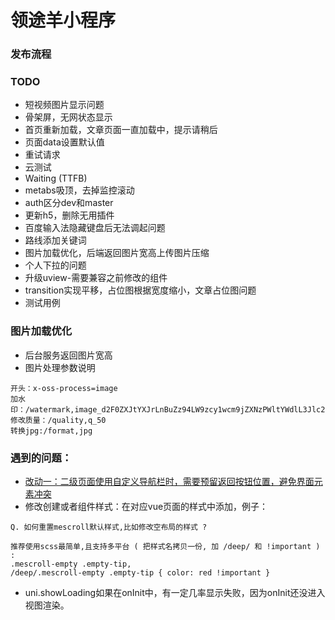 # 领途羊小程序

### 发布流程

### TODO
- 短视频图片显示问题
- 骨架屏，无网状态显示
- 首页重新加载，文章页面一直加载中，提示请稍后
- 页面data设置默认值
- 重试请求
- 云测试
- Waiting (TTFB)
- metabs吸顶，去掉监控滚动
- auth区分dev和master
- 更新h5，删除无用插件
- 百度输入法隐藏键盘后无法调起问题
- 路线添加关键词
- 图片加载优化，后端返回图片宽高上传图片压缩
- 个人下拉的问题
- 升级uview-需要兼容之前修改的组件
- transition实现平移，占位图根据宽度缩小，文章占位图问题
- 测试用例
### 图片加载优化
- 后台服务返回图片宽高
- 图片处理参数说明
```
开头：x-oss-process=image
加水印：/watermark,image_d2F0ZXJtYXJrLnBuZz94LW9zcy1wcm9jZXNzPWltYWdlL3Jlc2l6ZSxQXzg=,g_sw,x_30,y_10
修改质量：/quality,q_50
转换jpg:/format,jpg
```
### 遇到的问题：
- [改动一：二级页面使用自定义导航栏时，需要预留返回按钮位置，避免界面元素冲突](https://smartprogram.baidu.com/forum/topic/show/125547#:~:text=%E6%94%B9%E5%8A%A8%E4%B8%80%EF%BC%9A%E4%BA%8C%E7%BA%A7%E9%A1%B5%E9%9D%A2%E4%BD%BF%E7%94%A8%E8%87%AA%E5%AE%9A%E4%B9%89%E5%AF%BC%E8%88%AA%E6%A0%8F%E6%97%B6%EF%BC%8C%E9%9C%80%E8%A6%81%E9%A2%84%E7%95%99%E8%BF%94%E5%9B%9E%E6%8C%89%E9%92%AE%E4%BD%8D%E7%BD%AE%EF%BC%8C%E9%81%BF%E5%85%8D%E7%95%8C%E9%9D%A2%E5%85%83%E7%B4%A0%E5%86%B2%E7%AA%81)
- 修改创建或者组件样式：在对应vue页面的样式中添加，例子：
```
Q. 如何重置mescroll默认样式,比如修改空布局的样式 ?

推荐使用scss最简单,且支持多平台 ( 把样式名拷贝一份, 加 /deep/ 和 !important ) :
.mescroll-empty .empty-tip,
/deep/.mescroll-empty .empty-tip { color: red !important }

```
- uni.showLoading如果在onInit中，有一定几率显示失败，因为onInit还没进入视图渲染。